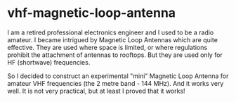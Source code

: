 # vhf-magnetic-loop-antenna

I am a retired professional electronics engineer and I used to be a radio amateur.  I became intrigued by Magnetic Loop Antennas which are quite effective.
They are used where space is limited, or where regulations prohibit the attachment of antennas to rooftops.  But they are used only for HF (shortwave) frequencies.

So I decided to construct an experimental "mini" Magnetic Loop Antenna for amateur VHF frequencies (the 2 metre band - 144 MHz).
And it works very well.  It is not very practical, but at least I proved that it works!
